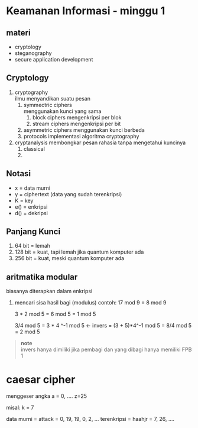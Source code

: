 # Keamanan Informasi - minggu 1

## materi
- cryptology
- steganography
- secure application development

## Cryptology
1. cryptography  
   ilmu menyandikan suatu pesan
   1. symmectric ciphers  
   menggunakan kunci yang sama
      1. block ciphers
         mengenkripsi per blok
      2. stream ciphers
         mengenkripsi per bit
   1. asymmetric ciphers
   menggunakan kunci berbeda
   1. protocols
   implementasi algoritma cryptography
2. cryptanalysis
   membongkar pesan rahasia tanpa mengetahui kuncinya
   1. classical
   2. 

## Notasi
- x = data murni
- y = ciphertext (data yang sudah terenkripsi)
- K = key
- e() = enkripsi
- d() = dekripsi

## Panjang Kunci
1. 64 bit = lemah
2. 128 bit = kuat, tapi lemah jika quantum komputer ada
3. 256 bit = kuat, meski quantum komputer ada

## aritmatika modular
biasanya diterapkan dalam enkripsi
1. mencari sisa hasil bagi (modulus)
   contoh:
   17 mod 9 = 8 mod 9

   3 * 2 mod 5 = 6 mod 5 = 1 mod 5

   3/4 mod 5 = 3 * 4 ^-1 mod 5 <- invers
   = (3 + 5)*4^-1 mod 5 = 8/4 mod 5 = 2 mod 5

> **note**  
> invers hanya dimiliki jika pembagi dan yang dibagi hanya memiliki FPB 1

# caesar cipher
menggeser angka
a = 0, .... z=25

misal:
k = 7

data murni = attack = 0, 19, 19, 0, 2, ...
terenkripsi = haahjr = 7, 26, ....
